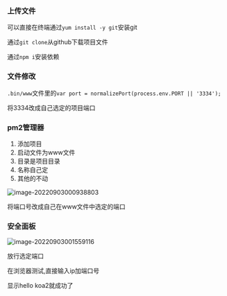 ### 上传文件

可以直接在终端通过`yum install -y git`安装git

通过`git clone`从github下载项目文件

通过`npm i`安装依赖

### 文件修改

`.bin/www`文件里的`var port = normalizePort(process.env.PORT || '3334');`

将3334改成自己选定的项目端口

### pm2管理器

1. 添加项目
2. 启动文件为www文件
3. 目录是项目目录
4. 名称自己定
5. 其他的不动

![image-20220903000938803](E:\front_learn\note\image\image-20220903000938803.png)

将端口号改成自己在www文件中选定的端口

### 安全面板

![image-20220903001559116](E:\front_learn\note\image\image-20220903001559116.png)

放行选定端口

在浏览器测试,直接输入ip加端口号

显示hello koa2就成功了